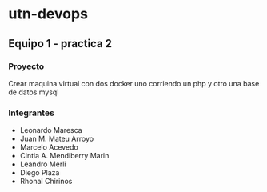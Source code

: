 # utn-devops
## Equipo 1 - practica 2

### Proyecto

Crear maquina virtual con dos docker uno corriendo un php y otro una base de datos mysql


### Integrantes
- Leonardo Maresca
- Juan M. Mateu Arroyo
- Marcelo Acevedo
- Cintia A. Mendiberry Marin
- Leandro Merli
- Diego Plaza
- Rhonal Chirinos

